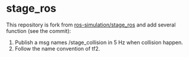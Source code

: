 # stage_ros

This repository is fork from [ros-simulation/stage_ros](https://github.com/ros-simulation/stage_ros) and add several function (see the commit):

1. Publish a msg names /stage_collision in 5 Hz when collision happen.
2. Follow the name convention of tf2.

